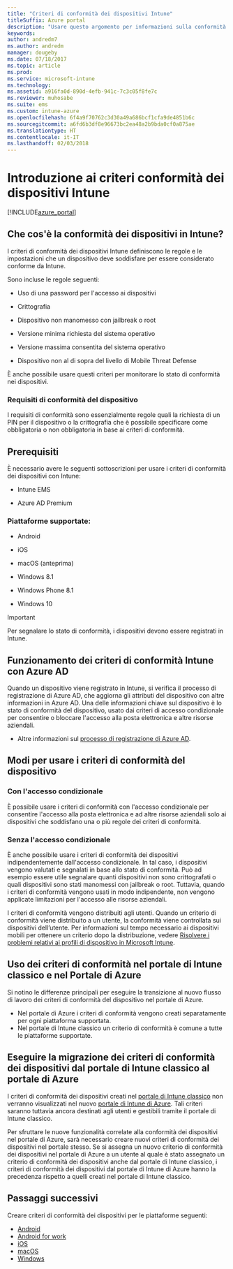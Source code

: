 ```yaml
---
title: "Criteri di conformità dei dispositivi Intune"
titleSuffix: Azure portal
description: "Usare questo argomento per informazioni sulla conformità dei dispositivi in Microsoft Intune\""
keywords: 
author: andredm7
ms.author: andredm
manager: dougeby
ms.date: 07/18/2017
ms.topic: article
ms.prod: 
ms.service: microsoft-intune
ms.technology: 
ms.assetid: a916fa0d-890d-4efb-941c-7c3c05f8fe7c
ms.reviewer: muhosabe
ms.suite: ems
ms.custom: intune-azure
ms.openlocfilehash: 6f4a9f70762c3d30a49a686bcf1cfa9de4851b6c
ms.sourcegitcommit: a6fd6b3df8e96673bc2ea48a2b9bda0cf0a875ae
ms.translationtype: HT
ms.contentlocale: it-IT
ms.lasthandoff: 02/03/2018
---
```

# <a name="get-started-with-intune-device-compliance-policies"></a>Introduzione ai criteri conformità dei dispositivi Intune

[!INCLUDE[azure_portal](./includes/azure_portal.md)]

## <a name="what-is-device-compliance-in-intune"></a>Che cos'è la conformità dei dispositivi in Intune?

I criteri di conformità dei dispositivi Intune definiscono le regole e le impostazioni che un dispositivo deve soddisfare per essere considerato conforme da Intune.

Sono incluse le regole seguenti:

- Uso di una password per l'accesso ai dispositivi

- Crittografia

- Dispositivo non manomesso con jailbreak o root

- Versione minima richiesta del sistema operativo

- Versione massima consentita del sistema operativo

- Dispositivo non al di sopra del livello di Mobile Threat Defense

È anche possibile usare questi criteri per monitorare lo stato di conformità nei dispositivi.

### <a name="device-compliance-requirements"></a>Requisiti di conformità del dispositivo

I requisiti di conformità sono essenzialmente regole quali la richiesta di un PIN per il dispositivo o la crittografia che è possibile specificare come obbligatoria o non obbligatoria in base ai criteri di conformità.

<!---### Actions for noncompliance

You can specify what needs to happen when a device is determined as noncompliant. This can be a sequence of actions during a specific time.
When you specify these actions, Intune will automatically initiate them in the sequence you specify. See the following example of a sequence of
actions for a device that continues to be in the noncompliant status for
a week:

-   When the device is first determined to be noncompliant, an email with noncompliant notification is sent to the user.

-   3 days after initial noncompliance state, a follow up reminder is sent to the user.

-   5 days after initial noncompliance state, a final reminder with a notification that access to company resources will be blocked on the device in 2 days if the compliance issues are not remediated is sent to the user.

-   7 days after initial noncompliance state, access to company resources is blocked. This requires that you have conditional access policy that specifies that access from noncompliant devices should    be blocked for services such as Exchange and SharePoint.

### Grace Period

This is the time between when a device is first determined as
noncompliant to when access to company resources on that device is blocked. This time allows for time that the user has to resolve
compliance issues on the device. You can also use this time to create your action sequences to send notifications to the user before their access is blocked.

Remember that you need to implement conditional access policies in addition to compliance policies in order for access to company resources to be blocked.--->

##  <a name="pre-requisites"></a>Prerequisiti

È necessario avere le seguenti sottoscrizioni per usare i criteri di conformità dei dispositivi con Intune:

- Intune EMS

- Azure AD Premium

###  <a name="supported-platforms"></a>Piattaforme supportate:

-   Android

-   iOS

-   macOS (anteprima)

-   Windows 8.1

-   Windows Phone 8.1

-   Windows 10

> [!IMPORTANT]
> Per segnalare lo stato di conformità, i dispositivi devono essere registrati in Intune.

## <a name="how-intune-device-compliance-policies-work-with-azure-ad"></a>Funzionamento dei criteri di conformità Intune con Azure AD

Quando un dispositivo viene registrato in Intune, si verifica il processo di registrazione di Azure AD, che aggiorna gli attributi del dispositivo con altre informazioni in Azure AD. Una delle informazioni chiave sul dispositivo è lo stato di conformità del dispositivo, usato dai criteri di accesso condizionale per consentire o bloccare l'accesso alla posta elettronica e altre risorse aziendali.

- Altre informazioni sul [processo di registrazione di Azure AD](https://docs.microsoft.com/azure/active-directory/active-directory-device-registration-overview).

##  <a name="ways-to-use-device-compliance-policies"></a>Modi per usare i criteri di conformità del dispositivo

### <a name="with-conditional-access"></a>Con l'accesso condizionale
È possibile usare i criteri di conformità con l'accesso condizionale per consentire l'accesso alla posta elettronica e ad altre risorse aziendali solo ai dispositivi che soddisfano una o più regole dei criteri di conformità.

### <a name="without-conditional-access"></a>Senza l'accesso condizionale
È anche possibile usare i criteri di conformità dei dispositivi indipendentemente dall'accesso condizionale. In tal caso, i dispositivi vengono valutati e segnalati in base allo stato di conformità. Può ad esempio essere utile segnalare quanti dispositivi non sono crittografati o quali dispositivi sono stati manomessi con jailbreak o root. Tuttavia, quando i criteri di conformità vengono usati in modo indipendente, non vengono applicate limitazioni per l'accesso alle risorse aziendali.

I criteri di conformità vengono distribuiti agli utenti. Quando un criterio di conformità viene distribuito a un utente, la conformità viene controllata sui dispositivi dell’utente. Per informazioni sul tempo necessario ai dispositivi mobili per ottenere un criterio dopo la distribuzione, vedere [Risolvere i problemi relativi ai profili di dispositivo in Microsoft Intune](device-profile-troubleshoot.md#how-long-does-it-take-for-mobile-devices-to-get-a-policy-or-apps-after-they-have-been-assigned).

##  <a name="using-device-compliance-policies-in-the-intune-classic-portal-vs-azure-portal"></a>Uso dei criteri di conformità nel portale di Intune classico e nel Portale di Azure

Si notino le differenze principali per eseguire la transizione al nuovo flusso di lavoro dei criteri di conformità del dispositivo nel portale di Azure.

- Nel portale di Azure i criteri di conformità vengono creati separatamente per ogni piattaforma supportata.
- Nel portale di Intune classico un criterio di conformità è comune a tutte le piattaforme supportate.

<!--- -   In the Azure portal, you have the ability to specify actions and notifications that are intiated when a device is determined to be noncompliant. This ability does not exist in the Intune admin console.

-   In the Azure portal, you can set a grace period to allow time for the end-user to get their device back to compliance status before they completely lose the ability to get company data on their device. This is not available in the Intune admin console.--->

##  <a name="migrate-device-compliance-policies-from-the-intune-classic-portal-to-the-azure-portal"></a>Eseguire la migrazione dei criteri di conformità dei dispositivi dal portale di Intune classico al portale di Azure

I criteri di conformità dei dispositivi creati nel [portale di Intune classico](https://manage.microsoft.com) non verranno visualizzati nel nuovo [portale di Intune di Azure](https://portal.azure.com). Tali criteri saranno tuttavia ancora destinati agli utenti e gestibili tramite il portale di Intune classico.

Per sfruttare le nuove funzionalità correlate alla conformità dei dispositivi nel portale di Azure, sarà necessario creare nuovi criteri di conformità dei dispositivi nel portale stesso. Se si assegna un nuovo criterio di conformità dei dispositivi nel portale di Azure a un utente al quale è stato assegnato un criterio di conformità dei dispositivi anche dal portale di Intune classico, i criteri di conformità dei dispositivi dal portale di Intune di Azure hanno la precedenza rispetto a quelli creati nel portale di Intune classico.

##  <a name="next-steps"></a>Passaggi successivi

Creare criteri di conformità dei dispositivi per le piattaforme seguenti:

- [Android](compliance-policy-create-android.md)
- [Android for work](compliance-policy-create-android-for-work.md)
- [iOS](compliance-policy-create-ios.md)
- [macOS](compliance-policy-create-mac-os.md)
- [Windows](compliance-policy-create-windows.md)
